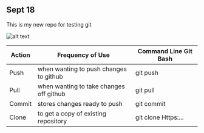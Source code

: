 ## Sept 18
This is my new repo for testing git 



![alt text](https://upload.wikimedia.org/wikipedia/commons/e/e0/Git-logo.svg)



Action | Frequency of Use                      | Command Line Git Bash
-------|---------------------------------------|------------------
Push   |when wanting to push changes to github | git push
Pull   |when wanting to take changes off github| git pull
Commit |stores changes ready to push           | git commit
Clone  |to get a copy of existing repository   | git clone Https:...


